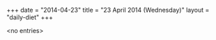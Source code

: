 +++
date = "2014-04-23"
title = "23 April 2014 (Wednesday)"
layout = "daily-diet"
+++


\<no entries\>

